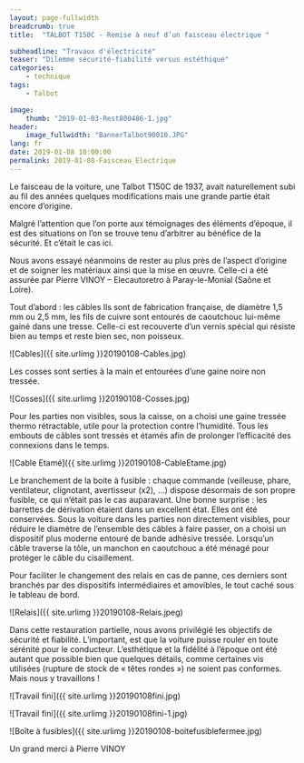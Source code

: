 ```yaml
---
layout: page-fullwidth
breadcrumb: true
title:  "TALBOT T150C - Remise à neuf d’un faisceau électrique "

subheadline: "Travaux d'électricité" 
teaser: "Dilemme sécurité-fiabilité versus estéthique"
categories:
    - technique
tags:
    - Talbot

image:
    thumb: "2019-01-03-Rest800486-1.jpg"
header:
    image_fullwidth: "BannerTalbot90010.JPG"
lang: fr
date: 2019-01-08 10:00:00
permalink: 2019-01-08-Faisceau_Electrique
---
```



Le faisceau de la voiture, une Talbot T150C de 1937, avait naturellement subi au fil des années quelques modifications mais une grande partie était encore d’origine.

Malgré l’attention que l’on porte aux témoignages des éléments d’époque, il est des situations on l’on se trouve tenu d’arbitrer au bénéfice de la sécurité. Et c’était le cas ici.

Nous avons essayé néanmoins de rester au plus près de l’aspect d’origine et de soigner les matériaux ainsi que la mise en œuvre. Celle-ci a été assurée par Pierre VINOY – Elecautoretro à Paray-le-Monial (Saône et Loire).

Tout d’abord : les câbles
Ils sont de fabrication française, de diamètre 1,5 mm ou 2,5 mm, les fils de cuivre sont entourés de caoutchouc lui-même gainé dans une tresse. Celle-ci est recouverte d’un vernis spécial qui résiste bien au temps et reste bien sec, non poisseux.

![Cables]({{ site.urlimg }}20190108-Cables.jpg)

Les cosses sont serties à la main et entourées d’une gaine noire non tressée. 

![Cosses]({{ site.urlimg }}20190108-Cosses.jpg)

Pour les parties non visibles, sous la caisse, on a choisi une gaine tressée thermo rétractable, utile pour la protection contre l’humidité.
Tous les embouts de câbles sont tressés et étamés afin de prolonger l’efficacité des connexions dans le temps.

![Cable Etamé]({{ site.urlimg }}20190108-CableEtame.jpg)

Le branchement de la boite à fusible : chaque commande (veilleuse, phare, ventilateur, clignotant, avertisseur (x2), …) dispose désormais de son propre fusible, ce qui n’était pas le cas auparavant.
Une bonne surprise : les barrettes de dérivation étaient dans un excellent état. Elles ont été conservées.
Sous la voiture dans les parties non directement visibles, pour réduire le diamètre de l’ensemble des câbles à faire passer, on a choisi un dispositif plus moderne entouré de bande adhésive tressée.
Lorsqu’un câble traverse la tôle, un manchon en caoutchouc a été ménagé pour protéger le câble du cisaillement.

Pour faciliter le changement des relais en cas de panne, ces derniers sont branchés par des dispositifs intermédiaires et amovibles, le tout caché sous le tableau de bord.

![Relais]({{ site.urlimg }}20190108-Relais.jpeg)

Dans cette restauration partielle, nous avons privilégié les objectifs de sécurité et fiabilité. L’important, est que la voiture puisse rouler en toute sérénité pour le conducteur. L’esthétique et la fidélité à l’époque ont été autant que possible bien que quelques détails, comme certaines vis utilisées (rupture de stock de « têtes rondes ») ne soient pas conformes. Mais nous y travaillons !

![Travail fini]({{ site.urlimg }}20190108fini.jpg)

![Travail fini]({{ site.urlimg }}20190108fini-1.jpg)

![Boîte à fusibles]({{ site.urlimg }}20190108-boitefusiblefermee.jpg)

Un grand merci à Pierre VINOY
